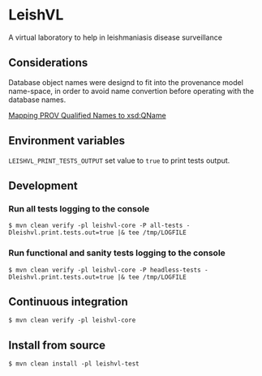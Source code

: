 # LeishVL
A virtual laboratory to help in leishmaniasis disease surveillance

## Considerations

Database object names were designd to fit into the provenance model name-space, in order to avoid name convertion before
operating with the database names.

[Mapping PROV Qualified Names to xsd:QName](https://github.com/lucmoreau/ProvToolbox/wiki/Mapping-PROV-Qualified-Names-to-xsd:QName)

## Environment variables

``LEISHVL_PRINT_TESTS_OUTPUT`` set value to ``true`` to print tests output.

## Development

### Run all tests logging to the console

``$ mvn clean verify -pl leishvl-core -P all-tests -Dleishvl.print.tests.out=true |& tee /tmp/LOGFILE``

### Run functional and sanity tests logging to the console

``$ mvn clean verify -pl leishvl-core -P headless-tests -Dleishvl.print.tests.out=true |& tee /tmp/LOGFILE``

## Continuous integration

``$ mvn clean verify -pl leishvl-core``

## Install from source

``$ mvn clean install -pl leishvl-test``
